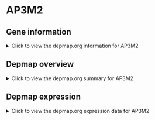 <h1>AP3M2</h1>

<h2>Gene information</h2>
<details>
  <summary>Click to view the depmap.org information for AP3M2</summary>
  <iframe src="https://depmap.org/portal/gene/AP3M2?tab=about" style="border:none;width:100%;height:800px"></iframe>
</details>

<h2>Depmap overview</h2>
<details>
  <summary>Click to view the depmap.org summary for AP3M2</summary>
  <iframe src="https://depmap.org/portal/gene/AP3M2?tab=overview" style="border:none;width:100%;height:800px"></iframe>
</details>

<h2>Depmap expression</h2>
<details>
  <summary>Click to view the depmap.org expression data for AP3M2</summary>
  <iframe src="https://depmap.org/portal/gene/AP3M2?tab=characterization" style="border:none;width:100%;height:800px"></iframe>
</details>


<!--
<h2>Reactome Pathway diagram</h2>
<details>
  <summary>Click to view Reactome pathway for AP3M2</summary>
  PNAME
</details>
-->


